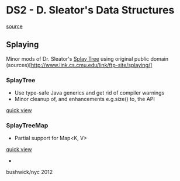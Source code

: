 # DS2 - D. Sleator's Data Structures

[source](http://www.link.cs.cmu.edu/link/ftp-site/splaying/)

## Splaying

Minor mods of Dr. Sleator's [Splay Tree](http://www.link.cs.cmu.edu/splay/) using original public domain (sources)[http://www.link.cs.cmu.edu/link/ftp-site/splaying/]


### SplayTree

- Use type-safe Java generics and get rid of compiler warnings
- Minor cleanup of, and enhancements e.g.size() to, the API

[quick view](https://github.com/alphazero/DS2/blob/master/src/main/java/oss/alphazero/util/ds2/SplayTree.java)

### SplayTreeMap 

- Partial support for Map<K, V> 

[quick view](https://github.com/alphazero/DS2/blob/master/src/main/java/oss/alphazero/util/ds2/SplayTreeMap.java)

-

bushwick/nyc
2012

